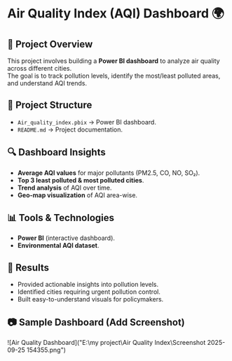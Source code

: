 # Air Quality Index (AQI) Dashboard 🌍

## 📌 Project Overview
This project involves building a **Power BI dashboard** to analyze air quality across different cities.  
The goal is to track pollution levels, identify the most/least polluted areas, and understand AQI trends.

## 📂 Project Structure
- `Air_quality_index.pbix` → Power BI dashboard.  
- `README.md` → Project documentation.

## 🔍 Dashboard Insights
- **Average AQI values** for major pollutants (PM2.5, CO, NO, SO₂).  
- **Top 3 least polluted & most polluted cities**.  
- **Trend analysis** of AQI over time.  
- **Geo-map visualization** of AQI area-wise.  

## 📊 Tools & Technologies
- **Power BI** (interactive dashboard).  
- **Environmental AQI dataset**.  

## 🚀 Results
- Provided actionable insights into pollution levels.  
- Identified cities requiring urgent pollution control.  
- Built easy-to-understand visuals for policymakers.

## 📷 Sample Dashboard (Add Screenshot)
![Air Quality Dashboard]("E:\my project\Air Quality Index\Screenshot 2025-09-25 154355.png")
